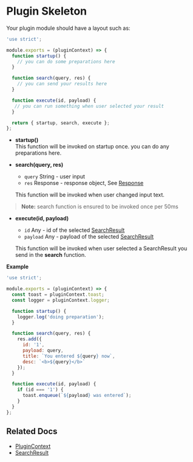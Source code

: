 # Plugin Skeleton

Your plugin module should have a layout such as:
```javascript
'use strict';

module.exports = (pluginContext) => {
  function startup() {
    // you can do some preparations here
  }

  function search(query, res) {
    // you can send your results here
  }

  function execute(id, payload) {
   // you can run something when user selected your result
  }

  return { startup, search, execute };
};
```

* **startup()**  
This function will be invoked on startup once.
you can do any preparations here.

* **search(query, res)**  
  - `query` String - user input
  - `res` Response - response object, See [Response](response.md)  

  This function will be invoked when user changed input text.
> **Note:** search function is ensured to be invoked once per 50ms

* **execute(id, payload)**  
  - `id` Any - id of the selected [SearchResult](search-result.md)
  - `payload` Any - payload of the selected [SearchResult](search-result.md)  

  This function will be invoked when user selected a SearchResult you send in the **search** function.


**Example**
```javascript
'use strict';

module.exports = (pluginContext) => {
  const toast = pluginContext.toast;
  const logger = pluginContext.logger;

  function startup() {
    logger.log('doing preparation');
  }

  function search(query, res) {
    res.add({
      id: '1',
      payload: query,
      title: `You entered ${query} now`,
      desc: `<b>${query}</b>`
    });
  }

  function execute(id, payload) {
    if (id === '1') {
      toast.enqueue(`${payload} was entered`);
    }
  }
};
```

## Related Docs
- [PluginContext](plugin-context.md)
- [SearchResult](search-result.md)
